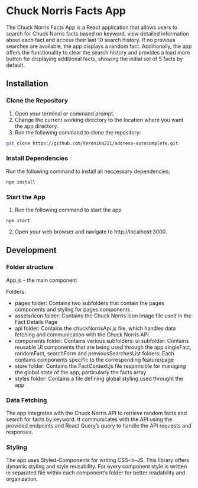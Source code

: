 # Chuck Norris Facts App

The Chuck Norris Facts App is a React application that allows users to search for Chuck Norris facts
based on keyword, view detailed information about each fact and access their last 10 search history.
If no previous searches are available, the app displays a random fact. Additionally, the app offers the
functionality to clear the search history and provides a load more button for displaying additional
facts, showing the initial set of 5 facts by default.

## Installation

### Clone the Repository

1. Open your terminal or command prompt.
2. Change the current working directory to the location where you want the app directory.
3. Run the following command to clone the repository:

```bash
git clone https://github.com/Veronika211/address-autocomplete.git
```
### Install Dependencies

Run the following command to install all neccessary dependencies:
```
npm install
```
### Start the App
1. Run the following command to start the app
```
npm start
```
2. Open your web browser and navigate to http://localhost:3000.

## Development
### Folder structure
App.js - the main component

Folders:
- pages folder: Contains two subfolders that contain the pages components and styling for
pages components
- assets/icon folder: Contains the Chuck Norris icon image file used in the Fact Details Page
- api folder: Contains the chuckNorrisApi.js file, which handles data fetching and
communication with the Chuck Norris API.
- components folder: Contains various subfolders:
 ui subfolder: Contains reusable UI components that are being used through the app
 singleFact, randomFact, searchForm and previousSearchesList folders: Each contains
components specific to the corresponding feature/page
- store folder: Contains the FactContext.js file responsible for managing the global state of the
app, particularly the facts array
- styles folder: Contains a file defining global styling used throught the app

### Data Fetching
The app integrates with the Chuck Norris API to retrieve random facts and search for facts by keyword.
It communicates with the API using the provided endpoints and React Query’s query to handle the API
requests and responses.

### Styling
The app uses Styled-Components for writing CSS-in-JS. This library offers dynamic styling and style
reusability. For every component style is written in separated file within each component’s folder for
better readability and organization.

